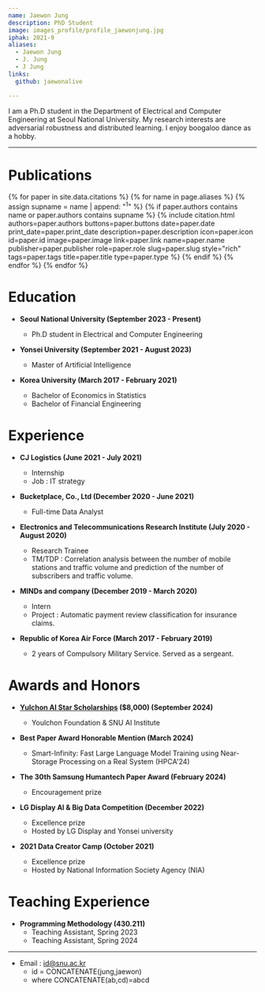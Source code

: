 ```yaml
---
name: Jaewon Jung
description: PhD Student
image: images_profile/profile_jaewonjung.jpg
iphak: 2021-9
aliases:
  - Jaewon Jung
  - J. Jung
  - J Jung
links:
  github: jaewonalive

---
```


I am a Ph.D student in the Department of Electrical and Computer Engineering at Seoul National University. My research interests are adversarial robustness and distributed learning. I enjoy boogaloo dance as a hobby.

---

# Publications 
{% for paper in site.data.citations %}
  {% for name in page.aliases %}
  {% assign supname = name | append: "<sup>1</sup>" %}
    {% if paper.authors contains name or paper.authors contains supname %}
      {% 
        include citation.html
        authors=paper.authors
        buttons=paper.buttons
        date=paper.date
        print_date=paper.print_date
        description=paper.description
        icon=paper.icon
        id=paper.id
        image=paper.image
        link=paper.link
        name=paper.name
        publisher=paper.publisher
        role=paper.role
        slug=paper.slug
        style="rich"
        tags=paper.tags
        title=paper.title
        type=paper.type
      %}
    {% endif %}
  {% endfor %}
{% endfor %}


# Education
  * **Seoul National University (September 2023 - Present)**
    * Ph.D student in Electrical and Computer Engineering

  * **Yonsei University (September 2021 - August 2023)**
    * Master of Artificial Intelligence

  * **Korea University (March 2017 - February 2021)**
    * Bachelor of Economics in Statistics
    * Bachelor of Financial Engineering


# Experience
* **CJ Logistics (June 2021 - July 2021)**
  * Internship
  * Job : IT strategy

* **Bucketplace, Co., Ltd (December 2020 - June 2021)**
  * Full-time Data Analyst

* **Electronics and Telecommunications Research Institute (July 2020 - August 2020)**
  * Research Trainee
  * TM/TDP : Correlation analysis between the number of mobile stations and traffic volume and prediction of the number of subscribers and traffic volume.

* **MINDs and company (December 2019 - March 2020)**
  * Intern
  * Project : Automatic payment review classification for insurance claims.

* **Republic of Korea Air Force (March 2017 - February 2019)**
  * 2 years of Compulsory Military Service. Served as a sergeant.


# Awards and Honors
* **[Yulchon AI Star Scholarships](https://aiis.snu.ac.kr/bbs/board.php?bo_table=eng4_3) ($8,000) (September 2024)**
  * Youlchon Foundation & SNU AI Institute

* **Best Paper Award Honorable Mention (March 2024)**
  * Smart-Infinity: Fast Large Language Model Training using Near-Storage Processing on a Real System (HPCA'24)

* **The 30th Samsung Humantech Paper Award (February 2024)**
  * Encouragement prize

* **LG Display AI & Big Data Competition (December 2022)**
  * Excellence prize
  * Hosted by LG Display and Yonsei university

* **2021 Data Creator Camp (October 2021)**
  * Excellence prize
  * Hosted by National Information Society Agency (NIA)

# Teaching Experience
  * **Programming Methodology (430.211)**
    * Teaching Assistant, Spring 2023
    * Teaching Assistant, Spring 2024

---
* Email : id@snu.ac.kr
  * id = CONCATENATE(jung,jaewon)
  * where  CONCATENATE(ab,cd)=abcd